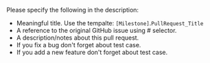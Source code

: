 Please specify the following in the description:

- Meaningful title. Use the tempalte: ```[Milestone]```.```PullRequest_Title```
- A reference to the original GitHub issue using # selector.
- A description/notes about this pull request.
- If you fix a bug don't forget about test case.
- If you add a new feature don't forget about test case.
